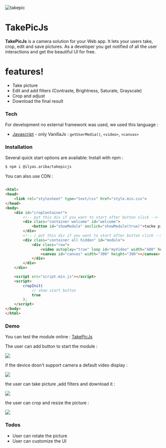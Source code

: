 ![takepic](https://user-images.githubusercontent.com/19781935/57959274-9c3a5c80-78f2-11e9-8670-06653b6bab24.png)

# TakePicJs
**TakePicJs** is a camera solution for your Web app. It lets your users take, crop, edit and save pictures. As a developer you get notified of all the user interactions and get the beautiful UI for free.

# features!
  - Take picture
  - Edit and add filters (Contraste, Brightness, Saturate, Grayscale)
  - Crop and adjust
  - Download the final result

### Tech
For development no external framework was used, we used this language :
* [Javascript](https://developer.mozilla.org/en-US/docs/Web/JavaScript) - only VanillaJs : `getUserMedia()`, `<video>`, `<canvas>`

### Installation
Several quick start options are available:
Install with npm :
```sh
$ npm i @ilyas.ariba/takepicjs
```

You can also use CDN :
```text

```
```html
<html>
<head>
    <link rel="stylesheet" type="text/css" href="style.min.css">
</head>
<body>
    <div id="cropContainer">
        <!-- put this div if you want to start after button click -->
        <div class="container welcome" id="welcome">
            <button id="showModule" onclick="showModule(true)">tacke picture</button>
        </div>
        <!-- / put this div if you want to start after button click -->
        <div class="container all hidden" id="module">
            <div class="row">
                <video autoplay="true" loop id="myVideo" width="480" height="320"></video>
                <canvas id="canvas" width="300" height="300"></canvas>
            </div>
        </div>
    </div>

    <script src="script.min.js"></script>
    <script>
        cropInit(
            // show start button
            true
        );
    </script>
</body>
</html>
```

### Demo

You can test the module online : [TakePicJs](https://takepicjs.netlify.com)

The user can add button to start the module :

<img src="https://user-images.githubusercontent.com/19781935/57962574-0dd0d580-7908-11e9-846a-c2f5d77dce47.PNG">

if the device dosn't support camera a default video display :

<img src="https://user-images.githubusercontent.com/19781935/57962624-a9fadc80-7908-11e9-9c5d-7ab8151523c7.PNG">

the user can take picture ,add filters and download it :

<img src="https://user-images.githubusercontent.com/19781935/57962655-3a392180-7909-11e9-9c89-364f3f9becea.PNG">

the user can crop and resize the picture :

<img src="https://user-images.githubusercontent.com/19781935/57962689-b3d10f80-7909-11e9-9652-23c10063deb3.PNG">

### Todos

 - User can rotate the picture
 - User can customize the UI
